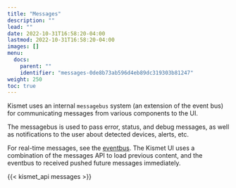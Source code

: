 ```yaml
---
title: "Messages"
description: ""
lead: ""
date: 2022-10-31T16:58:20-04:00
lastmod: 2022-10-31T16:58:20-04:00
images: []
menu:
  docs:
    parent: ""
    identifier: "messages-0de8b73ab596d4eb89dc319303b81247"
weight: 250
toc: true
---
```


Kismet uses an internal `messagebus` system (an extension of the event bus) for communicating messages from various components to the UI.

The messagebus is used to pass error, status, and debug messages, as well as notifications to the user about detected devices, alerts, etc.

For real-time messages, see the [eventbus](/docs/api/eventbus).  The Kismet UI uses a combination of the messages API to load previous content, and the eventbus to received pushed future messages immediately.

{{< kismet_api messages >}}

